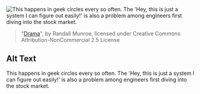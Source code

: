 ![This happens in geek circles every so often. The 'Hey, this is just a system I can figure out easily!' is also a problem among engineers first diving into the stock market.](https://imgs.xkcd.com/comics/drama.png)
> "[Drama](https://xkcd.com/592/)", by Randall Munroe, licensed under Creative Commons Attribution-NonCommercial 2.5 License

## Alt Text
This happens in geek circles every so often. The 'Hey, this is just a system I can figure out easily!' is also a problem among engineers first diving into the stock market.
